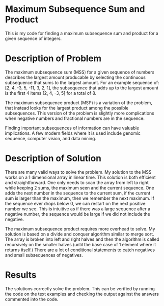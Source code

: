 # Maximum Subsequence Sum and Product

This is my code for finding a maximum subsequence sum and product for a given sequence of integers.

# Description of Problem

The maximum subsequence sum (MSS) for a given sequence of numbers describes the largest amount producable by selecting the continuous subsequence that sums to the largest amount. For an example sequence of: [2, 4, -3, 5, -11, 3, 2, 1], the subsequence that adds up to the largest amount is the first 4 items [2, 4, -3, 5] for a total of 8.

The maximum subsequence product (MSP) is a variation of the problem, that instead looks for the largest product among the possible subsequences. This version of the problem is slightly more complications when negative numbers and fractional numbers are in the sequence.

Finding important subsequences of information can have valuable implications. A few modern fields where it is used include genomic sequence, computer vision, and data mining.

# Description of Solution

There are many valid ways to solve the problem. My solution to the MSS works on a 1 dimensional array in linear time. This solution is both efficient and straightforward. One only needs to scan the array from left to right while keeping 2 sums, the maximum seen and the current sequence. One adds the next number in the sequence to the current sum, if the current sum is larger than the maximum, then we remember the next maximum. If the sequence ever drops below 0, we can restart on the next positive number we see. This is intuitive as if there was a large sequence after a negative number, the sequence would be large if we did not include the negative.

The maximum subsequence product requires more overhead to solve. My solution is based on a divide and conquer algorithm similar to merge sort. The array is broken into left and right halves and then the algorithm is called recursively on the smaller halves (until the base case of 1 element where it returns itself.) There are a lot of conditional statements to catch negatives and small subsequences of negatives.

# Results

The solutions correctly solve the problem. This can be verified by running the code on the text examples and checking the output against the answers commented into the code.
